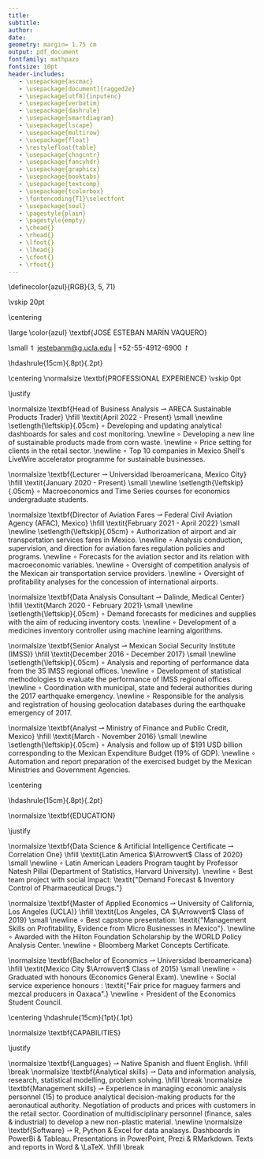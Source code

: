 ```yaml
---
title: 
subtitle: 
author: 
date:
geometry: margin= 1.75 cm
output: pdf_document
fontfamily: mathpazo
fontsize: 10pt
header-includes:
   - \usepackage{ascmac}
   - \usepackage[document]{ragged2e}
   - \usepackage[utf8]{inputenc}
   - \usepackage{verbatim}
   - \usepackage{dashrule}
   - \usepackage{smartdiagram}
   - \usepackage{lscape}
   - \usepackage{multirow}
   - \usepackage{float}
   - \restylefloat{table}
   - \usepackage{chngcntr}
   - \usepackage{fancyhdr}
   - \usepackage{graphicx}
   - \usepackage{booktabs}
   - \usepackage{textcomp}
   - \usepackage{tcolorbox}
   - \fontencoding{T1}\selectfont
   - \usepackage{soul}
   - \pagestyle{plain}
   - \pagestyle{empty}
   - \chead{}
   - \rhead{}
   - \lfoot{}
   - \lhead{}
   - \cfoot{}
   - \rfoot{}
---
```

\definecolor{azul}{RGB}{3, 5, 71}

\vskip 20pt

\centering

\large \color{azul} \textbf{JOSÉ ESTEBAN MARÍN VAQUERO}

\small  $\upharpoonleft$ jestebanm@g.ucla.edu $|$ +52-55-4912-6900 $\upharpoonright$



\hdashrule{15cm}{.8pt}{.2pt}




\centering
\normalsize  \textbf{PROFESSIONAL EXPERIENCE}
\vskip 0pt

\justify

\normalsize \textbf{Head of Business Analysis $\rightharpoonup$ ARECA Sustainable Products Trader} \hfill  \textit{April 2022 - Present} \small 
\newline \setlength{\leftskip}{.05cm} $\circ$ Developing and updating analytical dashboards for sales and cost monitoring. 
\newline $\circ$  Developing a new line of sustainable products made from corn waste. 
\newline  $\circ$ Price setting for clients in the retail sector.
\newline $\circ$ Top 10 companies in Mexico Shell's LiveWire accelerator programme for sustainable businesses.
 
\normalsize \textbf{Lecturer $\rightharpoonup$ Universidad Iberoamericana, Mexico City} \hfill  \textit{January 2020 - Present} \small 
\newline \setlength{\leftskip}{.05cm} $\circ$ Macroeconomics and Time Series courses for economics undergraduate students.

\normalsize \textbf{Director of Aviation Fares  $\rightharpoonup$ Federal Civil Aviation Agency (AFAC), Mexico} \hfill  \textit{February 2021 - April 2022} \small 
\newline \setlength{\leftskip}{.05cm} $\circ$ Authorization of airport and air transportation services fares in Mexico. 
\newline $\circ$ Analysis conduction, supervision, and direction for aviation fares regulation policies and programs.
\newline $\circ$ Forecasts for the aviation sector and its relation with macroeconomic variables.
\newline $\circ$ Oversight of competition analysis of the Mexican air transportation service providers.
\newline $\circ$ Oversight of profitability analyses for the concession of international airports.


\normalsize \textbf{Data Analysis Consultant $\rightharpoonup$ Dalinde, Medical Center} \hfill  \textit{March 2020 - February 2021} 
\small 
\newline \setlength{\leftskip}{.05cm} $\circ$ Demand forecasts for medicines and supplies with the aim of reducing inventory costs.
\newline $\circ$ Development of a medicines inventory controller using machine learning algorithms.

\normalsize  \textbf{Senior Analyst $\rightharpoonup$ Mexican Social Security Institute (IMSS)} \hfill \textit{December 2016 - December 2017} \small 
\newline \setlength{\leftskip}{.05cm} $\circ$ Analysis and reporting of performance data from the 35 IMSS regional offices.
\newline $\circ$ Development of statistical methodologies to evaluate the performance of IMSS regional offices.
\newline $\circ$ Coordination with municipal, state and federal authorities during the 2017 earthquake emergency.
\newline $\circ$ Responsible for the analysis and registration of housing geolocation databases during the earthquake emergency of 2017.


\normalsize \textbf{Analyst $\rightharpoonup$ Ministry of Finance and Public Credit, Mexico} \hfill    \textit{March - November 2016} \small 
\newline \setlength{\leftskip}{.05cm} $\circ$ Analysis and follow up of \$191 USD billion corresponding to the Mexican Expenditure Budget (19% of GDP).
\newline $\circ$ Automation and report preparation of the exercised budget by the Mexican Ministries and Government Agencies.


\centering

\hdashrule{15cm}{.8pt}{.2pt}

\normalsize \textbf{EDUCATION}

\justify

\normalsize \textbf{Data Science \& Artificial Intelligence Certificate $\rightharpoonup$ Correlation One} \hfill  \textit{Latin America $\Arrowvert$ Class of 2020} \small  \newline $\circ$  Latin American Leaders Program taught by Professor Natesh Pillai (Department of Statistics, Harvard University). \newline $\circ$ Best team project with social impact: \textit{"Demand Forecast \& Inventory Control of Pharmaceutical Drugs."}   


\normalsize \textbf{Master of Applied Economics $\rightharpoonup$ University of California, Los Angeles (UCLA)} \hfill  \textit{Los Angeles, CA $\Arrowvert$ Class of 2019} \small \newline $\circ$ Best capstone presentation: \textit{"Management Skills on Profitability, Evidence from Micro Businesses in Mexico"}. \newline $\circ$ Awarded with the Hilton Foundation Scholarship by the WORLD Policy Analysis Center.   \newline $\circ$ Bloomberg Market Concepts Certificate. 

\normalsize \textbf{Bachelor of Economics $\rightharpoonup$ Universidad Iberoamericana} \hfill  \textit{Mexico City $\Arrowvert$ Class of 2015} \small 
\newline $\circ$ Graduated with honours (Economics General Exam). 
\newline $\circ$ Social service experience honours : \textit{"Fair price for maguey farmers and mezcal producers in Oaxaca".} \newline $\circ$  President of the Economics Student Council. 

\centering
\hdashrule{15cm}{1pt}{.1pt}

\normalsize \textbf{CAPABILITIES}


\justify  

\normalsize \textbf{Languages} $\rightharpoonup$ Native Spanish and fluent English. \hfill \break
\normalsize \textbf{Analytical skills} $\rightharpoonup$ Data and information analysis, research, statistical modelling, problem solving.   \hfill \break 
\normalsize \textbf{Management skills} $\rightharpoonup$ Experience in managing economic analysis personnel (15) to produce analytical decision-making products for the aeronautical authority. Negotiation of products and prices with customers in the retail sector. Coordination of multidisciplinary personnel (finance, sales \& industrial) to develop a new non-plastic material. \newline
\normalsize \textbf{Software} $\rightharpoonup$ R, Python \& Excel for data analasys. Dashboards in PowerBi \& Tableau. Presentations in PowerPoint, Prezi \& RMarkdown. Texts and reports in Word \& \LaTeX. \hfill \break
 

